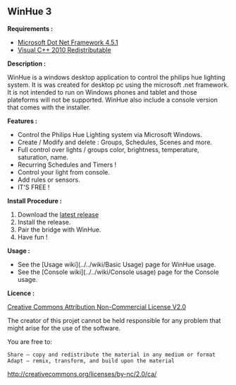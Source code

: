 <h2>WinHue 3</h2>

<b>Requirements :</b> <br/>
- [Microsoft Dot Net Framework 4.5.1](https://www.microsoft.com/en-ca/download/details.aspx?id=40773) <br/>
- [Visual C++ 2010 Redistributable](https://www.microsoft.com/en-ca/download/details.aspx?id=5555)<br/>

<b>Description :</b>

WinHue is a windows desktop application to control the philips hue lighting system. It is was created for desktop pc using the microsoft .net framework. It is not intended to run on Windows phones and tablet and those plateforms will not be supported. WinHue also include a console version that comes with the installer. 

<b>Features : </b>

- Control the Philips Hue Lighting system via Microsoft Windows.
- Create / Modify and delete : Groups, Schedules, Scenes and more.
- Full control over lights / groups color, brightness, temperature, saturation, name.
- Recurring Schedules and Timers !
- Control your light from console.
- Add rules or sensors.
- IT'S FREE !

<b>Install Procedure :</b>

1. Download the [latest release](https://github.com/Hyrules/WinHue3/releases/download/beta_19/WinHue.3.BETA.19.Setup.exe)
2. Install the release.
3. Pair the bridge with WinHue.
4. Have fun !

<b>Usage : </b>
- See the [Usage wiki](../../wiki/Basic Usage) page for WinHue usage.<br/>
- See the [Console wiki](../../wiki/Console usage) page for the Console usage.<br/>

<b>Licence : </b>

[Creative Commons Attribution Non-Commercial License V2.0](https://creativecommons.org/licenses/by-nc/2.0/)

The creator of this projet cannot be held responsible for any problem that might arise for the use of the software.

You are free to:

    Share — copy and redistribute the material in any medium or format
    Adapt — remix, transform, and build upon the material 

http://creativecommons.org/licenses/by-nc/2.0/ca/
